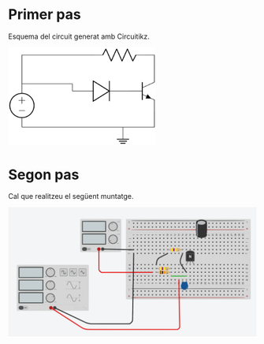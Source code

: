 # Primer pas

Esquema del circuit generat amb Circuitikz.

<img src="ejemplo.svg" alt="Circuito" width="300">

# Segon pas

Cal que realitzeu el següent muntatge.

![Circuito Electrónico](ejemplo2.svg)

